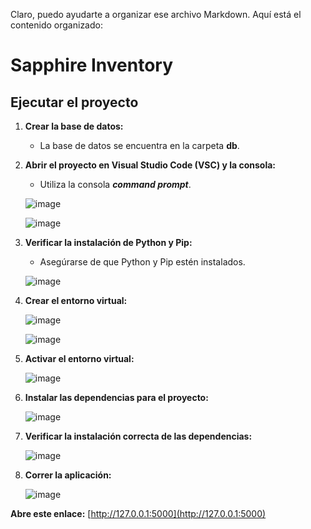 Claro, puedo ayudarte a organizar ese archivo Markdown. Aquí está el contenido organizado:

# Sapphire Inventory

## Ejecutar el proyecto

1. **Crear la base de datos:**
   - La base de datos se encuentra en la carpeta **db**.

2. **Abrir el proyecto en Visual Studio Code (VSC) y la consola:**
   - Utiliza la consola **_command prompt_**.

   ![image](https://github.com/farias0917/sapphireinventory/assets/128154875/18de5841-525e-46cb-ac8d-87b67144b86d)

   ![image](https://github.com/farias0917/sapphireinventory/assets/128154875/01bfd951-1e28-474b-8bd0-4c45ec3b2d69)

3. **Verificar la instalación de Python y Pip:**
   - Asegúrarse de que Python y Pip estén instalados.

   ![image](https://github.com/farias0917/sapphireinventory/assets/128154875/c30372dd-136b-4b59-8d9f-7ac51c65041d)

4. **Crear el entorno virtual:**

   ![image](https://github.com/farias0917/sapphireinventory/assets/128154875/597a536d-b405-4094-bbee-66e645a419e8)

   ![image](https://github.com/farias0917/sapphireinventory/assets/128154875/4a564929-e5c1-4405-b3e0-536daec21ede)

5. **Activar el entorno virtual:**

   ![image](https://github.com/farias0917/sapphireinventory/assets/128154875/4ab9d2df-7014-401b-9096-bf5a5813c59f)

6. **Instalar las dependencias para el proyecto:**

   ![image](https://github.com/farias0917/sapphireinventory/assets/128154875/86852437-6a46-4d2a-9ba3-8a67cb827ebb)

7. **Verificar la instalación correcta de las dependencias:**

   ![image](https://github.com/farias0917/sapphireinventory/assets/128154875/450706fb-85df-4cbf-9dce-523a93181aeb)

8. **Correr la aplicación:**

   ![image](https://github.com/farias0917/sapphireinventory/assets/128154875/029d6da7-2206-4b1c-b57c-22fb7e536aed)

**Abre este enlace:** [http://127.0.0.1:5000](http://127.0.0.1:5000)










